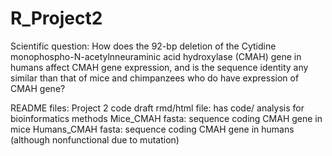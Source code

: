 # R_Project2
Scientific question: How does the 92-bp deletion of the Cytidine monophospho-N-acetylnneuraminic acid hydroxylase (CMAH) gene in humans affect CMAH gene expression, and is the sequence identity any similar than that of mice and chimpanzees who do have expression of CMAH gene?


README files:
Project 2 code draft rmd/html file: has code/ analysis for bioinformatics methods 
Mice_CMAH fasta: sequence coding CMAH gene in mice
Humans_CMAH fasta: sequence coding CMAH gene in humans (although nonfunctional due to mutation)
